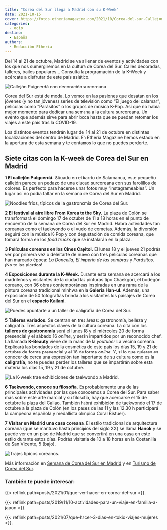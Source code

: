 ```yaml
---
title: "Corea del Sur llega a Madrid con su K-Week"
date: 2021-10-15
cover: https://fotos.etheriamagazine.com/2021/10/Corea-del-sur-Callejon-Puigcerda.jpg
categories: 
  - ocio
destino: 
  - España
authors: 
  - Redacción Etheria
---
```


Del 14 al 21 de octubre, Madrid se va a llenar de eventos y actividades con los que nos sumergiremos en la cultura de Corea del Sur. Calles decoradas, talleres, bailes populares… Consulta la programación de la K-Week y acércate a disfrutar de este país asiático.

![Callejón Puigcerdá con decoración surcoreana.](https://fotos.etheriamagazine.com/2021/10/Corea-del-sur-Callejon-Puigcerda.jpg "Callejón Puigcerdá con decoración surcoreana. © Turismo de Corea")

Corea del Sur está de moda. Lo vemos en las pasiones que desatan en los jóvenes (y no 
tan jóvenes) series de televisión como “El juego del calamar”, películas como 
“Parásitos” o los grupos de música K-Pop. Así que no había mejor momento para dedicar 
una semana a la cultura surcoreana. Un evento que además sirve para abrir boca hasta que 
se puedan retomar los viajes a este país tras la COVID-19. 

Los distintos eventos tendrán lugar del 14 al 21 de octubre en distintas localizaciones 
del centro de Madrid. En Etheria Magazine hemos estado en la apertura de esta semana y 
te contamos lo que no puedes perderte. 

## Siete citas con la K-week de Corea del Sur en Madrid

**1 El callejón Puigcerdá.** Situado en el barrio de Salamanca, este pequeño callejón 
parece un pedazo de una ciudad surcoreana con sus farolillos de colores. Es perfecto 
para hacerse unas fotos muy “instagrameables”. Un lugar así no podía faltar en la semana 
de Corea del Sur en Madrid. 

![Noodles fríos, típicos de la gastronomía de Corea del Sur.](https://fotos.etheriamagazine.com/2021/10/corea-del-sur-gastronomia.jpg "Noodles fríos, típicos de la gastronomía de Corea del Sur.")

**2 El festival al aire libre From Korea to the Sky.** La plaza de Colón se transformará 
el domingo 17 de octubre de 11 a 18 horas en el punto de encuentro de la semana de Corea 
del Sur en Madrid. Habrá actividades tan coreanas como el taekwondo o el vuelo de 
cometas. Además, la diversión seguirá con la música K-Pop y con degustación de comida 
coreana, que tomará forma en los _food trucks_ que se instalarán en la plaza. 

**3 Películas coreanas en los Cines Capitol.** El lunes 18 y el jueves 21 podrás ver por 
primera vez o deleitarte de nuevo con tres películas coreanas que han marcado época: _La 
Doncella_, _El imperio de las sombras_ y _Parásitos_. ¡No te las pierdas! 

**4 Exposiciones durante la K-Week.** Durante esta semana se acercará a los madrileños y 
visitantes de la ciudad las pinturas tipo Chaekgori, el bodegón coreano, con 36 obras 
contemporáneas inspiradas en una rama de la pintura coreana tradicional minhwa en la 
**Galería Han-ul**. Además, una exposición de 50 fotografías brinda a los visitantes los 
paisajes de Corea del Sur en el **espacio Kailani**. 

![Puedes apuntarte a un taller de caligrafía de Corea del Sur.](https://fotos.etheriamagazine.com/2021/10/corea-del-sur-caligrafia.jpg "Puedes apuntarte a un taller de caligrafía de Corea del Sur.")

**5 Talleres variados.** Se centran en tres áreas: gastronomía, belleza y caligrafía. 
Tres aspectos claves de la cultura coreana. La cita con los **talleres de gastronomía** 
será el lunes 18 y el miércoles 20 de forma presencial y el sábado 16 _online_, y serán 
impartidos por un reconocido chef. La llamada **K-Beauty** viene de la mano de la 
_youtuber_ La vecina coreana. Explicará las bondades de la cosmética de este país los 
días 15, 19 y 21 de octubre de forma presencial y el 16 de forma _online_. Y, si lo que 
quieres es conocer de cerca una expresión tan importante de su cultura como es la 
**caligrafía**, no te puedes perder los talleres que se impartirán sobre esta materia 
los días 15, 19 y 21 de octubre. 

![La K-week trae exhibiciones de taekwondo a Madrid.](https://fotos.etheriamagazine.com/2021/10/corea-del-sur-taekwondo.jpg "La K-week trae exhibiciones de taekwondo a Madrid.")

**6 Taekwondo, conoce su filosofía.** Es probablemente una de las principales 
actividades por las que conocemos a Corea del Sur. Para saber más sobre este arte 
marcial y su filosofía, hay que acercarse el 15 de octubre la plaza del Callao. También 
habrá exhibición de taekwondo el 17 de octubre a la plaza de Colón (en los pases de las 
11 y las 12.30 h participará la campeona española y medallista olímpica Coral Bistuer). 

**7 Visitar en Madrid una casa coreana.** El estilo tradicional de arquitectura coreana 
(que se mantuvo hasta principios del siglo XX) se llama **Hanok** y se puede ver en un 
piso de Madrid que se convertirá en una casa en este estilo durante estos días. Podrás 
visitarla de 10 a 18 horas en la Costanilla de San Vicente, 5 (bajo). 

![Trajes típicos coreanos.](https://fotos.etheriamagazine.com/2021/10/corea-del-sur-traje-tradicional.jpg "Trajes típicos coreanos.")

Más información en [Semana de Corea del Sur en Madrid](https://k-week.com) y en [Turismo 
de Corea del Sur](http://www.visitkorea.or.kr). 

### También te puede interesar:

{{< reflink path=posts/2021/01/que-ver-hacer-en-corea-del-sur >}}. 

{{< reflink path=posts/2019/11/10-actividades-para-un-viaje-en-familia-a-japon >}}. 

{{< reflink path=posts/2021/07/que-hacer-3-dias-en-tokio-viajes-mujeres >}}.
